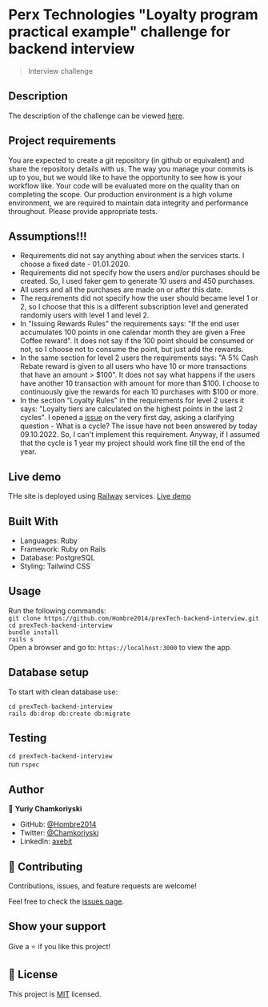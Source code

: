 # Perx Technologies "Loyalty program practical example" challenge for backend interview

>  Interview challenge

## Description

The description of the challenge can be viewed [here](https://github.com/PerxTech/backend-interview).

## Project requirements

You are expected to create a git repository (in github or equivalent) and share the repository details with us. The way you manage your commits is up to you, but we would like to have the opportunity to see how is your workflow like. Your code will be evaluated more on the quality than on completing the scope. Our production environment is a high volume environment, we are required to maintain data integrity and performance throughout. Please provide appropriate tests.

## Assumptions!!!

- Requirements did not say anything about when the services starts. I choose a fixed date - 01.01.2020.
- Requirements did not specify how the users and/or purchases should be created. So, I used faker gem to generate 10 users and 450 purchases.
- All users and all the purchases are made on or after this date.
- The requirements did not specify how the user should became level 1 or 2, so I choose that this is a different subscription level and generated randomly users with level 1 and level 2.
- In "Issuing Rewards Rules" the requirements says: "If the end user accumulates 100 points in one calendar month they are given a Free Coffee reward". It does not say if the 100 point should be consumed or not, so I choose not to consume the point, but just add the rewards.
- In the same section for level 2 users the requirements says: "A 5% Cash Rebate reward is given to all users who have 10 or more transactions that have an amount > $100". It does not say what happens if the users have another 10 transaction with amount for more than $100. I choose to continuously give the rewards for each 10 purchases with $100 or more.
- In the section "Loyalty Rules" in the requirements for level 2 users it says: "Loyalty tiers are calculated on the highest points in the last 2 cycles". I opened a [issue](https://github.com/PerxTech/backend-interview/issues) on the very first day, asking a clarifying question - What is a cycle? The issue have not been answered by today 09.10.2022. So, I can't implement this requirement. Anyway, if I assumed that the cycle is 1 year my project should work fine till the end of the year.

## Live demo

THe site is deployed using [Railway](https://railway.app/) services. [Live demo](https://perxtech-backend-interview-production.up.railway.app/users)

## Built With

- Languages: Ruby
- Framework: Ruby on Rails
- Database: PostgreSQL
- Styling: Tailwind CSS
## Usage

Run the following commands:</br>
`git clone https://github.com/Hombre2014/prexTech-backend-interview.git`</br>
`cd prexTech-backend-interview`</br>
`bundle install`</br>
`rails s`</br>
Open a browser and go to: `https://localhost:3000` to view the app.

## Database setup

To start with clean database use:

`cd prexTech-backend-interview`</br>
`rails db:drop db:create db:migrate`

## Testing

`cd prexTech-backend-interview`</br>
run `rspec`

## Author

👤 **Yuriy Chamkoriyski**

- GitHub: [@Hombre2014](https://github.com/Hombre2014)
- Twitter: [@Chamkoriyski](https://twitter.com/Chamkoriyski)
- LinkedIn: [axebit](https://linkedin.com/in/axebit)

## 🤝 Contributing

Contributions, issues, and feature requests are welcome!

Feel free to check the [issues page](https://github.com/Hombre2014/prexTech-backend-interview/issues).

## Show your support

Give a ⭐️ if you like this project!

## 📝 License

This project is [MIT](./license.md) licensed.
